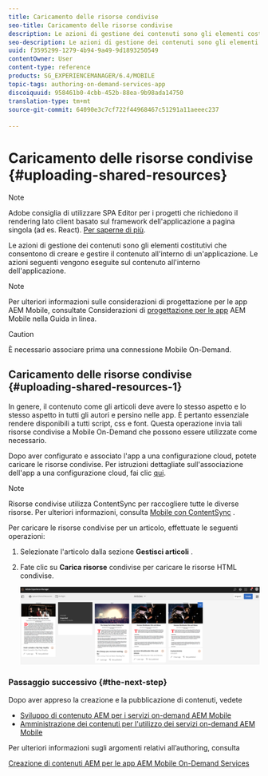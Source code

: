 ```yaml
---
title: Caricamento delle risorse condivise
seo-title: Caricamento delle risorse condivise
description: Le azioni di gestione dei contenuti sono gli elementi costitutivi che consentono di creare e gestire il contenuto all'interno di un'applicazione. Seguite questa pagina per informazioni sul caricamento di risorse condivise.
seo-description: Le azioni di gestione dei contenuti sono gli elementi costitutivi che consentono di creare e gestire il contenuto all'interno di un'applicazione. Seguite questa pagina per informazioni sul caricamento di risorse condivise.
uuid: f3595299-1279-4b94-9a49-9d1893250549
contentOwner: User
content-type: reference
products: SG_EXPERIENCEMANAGER/6.4/MOBILE
topic-tags: authoring-on-demand-services-app
discoiquuid: 958461b0-4cbb-452b-88ea-9b98ada14750
translation-type: tm+mt
source-git-commit: 64090e3c7cf722f44968467c51291a11aeeec237

---
```



# Caricamento delle risorse condivise {#uploading-shared-resources}

>[!NOTE]
>
>Adobe consiglia di utilizzare SPA Editor per i progetti che richiedono il rendering lato client basato sul framework dell&#39;applicazione a pagina singola (ad es. React). [Per saperne di più](/help/sites-developing/spa-overview.md).

Le azioni di gestione dei contenuti sono gli elementi costitutivi che consentono di creare e gestire il contenuto all&#39;interno di un&#39;applicazione. Le azioni seguenti vengono eseguite sul contenuto all&#39;interno dell&#39;applicazione.

>[!NOTE]
>
>Per ulteriori informazioni sulle considerazioni di progettazione per le app AEM Mobile, consultate Considerazioni di [progettazione per le app](https://helpx.adobe.com/digital-publishing-solution/help/design-app.html) AEM Mobile nella Guida in linea.

>[!CAUTION]
>
>È necessario associare prima una connessione Mobile On-Demand.

## Caricamento delle risorse condivise {#uploading-shared-resources-1}

In genere, il contenuto come gli articoli deve avere lo stesso aspetto e lo stesso aspetto in tutti gli autori e persino nelle app. È pertanto essenziale rendere disponibili a tutti script, css e font. Questa operazione invia tali risorse condivise a Mobile On-Demand che possono essere utilizzate come necessario.

Dopo aver configurato e associato l&#39;app a una configurazione cloud, potete caricare le risorse condivise. Per istruzioni dettagliate sull&#39;associazione dell&#39;app a una configurazione cloud, fai clic [qui](/help/mobile/mobile-apps-ondemand-application-create-configure-action.md).

>[!NOTE]
>
>Risorse condivise utilizza ContentSync per raccogliere tutte le diverse risorse. Per ulteriori informazioni, consulta [Mobile con ContentSync](/help/mobile/mobile-ondemand-contentsync.md) .

Per caricare le risorse condivise per un articolo, effettuate le seguenti operazioni:

1. Selezionate l&#39;articolo dalla sezione **Gestisci articoli** .
1. Fate clic su **Carica risorse** condivise per caricare le risorse HTML condivise.

   ![chlimage_1-133](assets/chlimage_1-133.png)

### Passaggio successivo {#the-next-step}

Dopo aver appreso la creazione e la pubblicazione di contenuti, vedete

* [Sviluppo di contenuto AEM per i servizi on-demand AEM Mobile](/help/mobile/aem-mobile-on-demand.md)
* [Amministrazione dei contenuti per l&#39;utilizzo dei servizi on-demand AEM Mobile](/help/mobile/aem-mobile.md)

Per ulteriori informazioni sugli argomenti relativi all’authoring, consulta

[Creazione di contenuti AEM per le app AEM Mobile On-Demand Services](/help/mobile/mobile-apps-ondemand.md)
